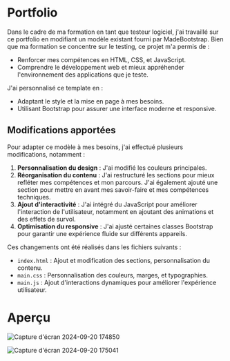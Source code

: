 # Portfolio  
Dans le cadre de ma formation en tant que testeur logiciel, j'ai travaillé sur ce portfolio en modifiant un modèle existant fourni par MadeBootstrap.
Bien que ma formation se concentre sur le testing, ce projet m'a permis de :
* Renforcer mes compétences en HTML, CSS, et JavaScript.
* Comprendre le développement web et mieux appréhender l'environnement des applications que je teste.
  
J'ai personnalisé ce template en :
* Adaptant le style et la mise en page à mes besoins.
* Utilisant Bootstrap pour assurer une interface moderne et responsive.
## Modifications apportées

Pour adapter ce modèle à mes besoins, j'ai effectué plusieurs modifications, notamment :

1. **Personnalisation du design** : J'ai modifié les couleurs principales.
2. **Réorganisation du contenu** : J'ai restructuré les sections pour mieux refléter mes compétences et mon parcours. J'ai également ajouté une section pour mettre en avant mes savoir-faire et mes compétences techniques.
3. **Ajout d'interactivité** : J'ai intégré du JavaScript pour améliorer l'interaction de l'utilisateur, notamment en ajoutant des animations et des effets de survol.
4. **Optimisation du responsive** : J'ai ajusté certaines classes Bootstrap pour garantir une expérience fluide sur différents appareils.

Ces changements ont été réalisés dans les fichiers suivants :
- `index.html` : Ajout et modification des sections, personnalisation du contenu.
- `main.css` : Personnalisation des couleurs, marges, et typographies.
- `main.js` : Ajout d'interactions dynamiques pour améliorer l'expérience utilisateur.

# Aperçu 

![Capture d'écran 2024-09-20 174850](https://github.com/user-attachments/assets/188a8e7d-fb67-4f5f-8f43-9219427e296a)

![Capture d'écran 2024-09-20 175041](https://github.com/user-attachments/assets/507b0f76-699a-4dbe-bf56-67dbce6868f5)


